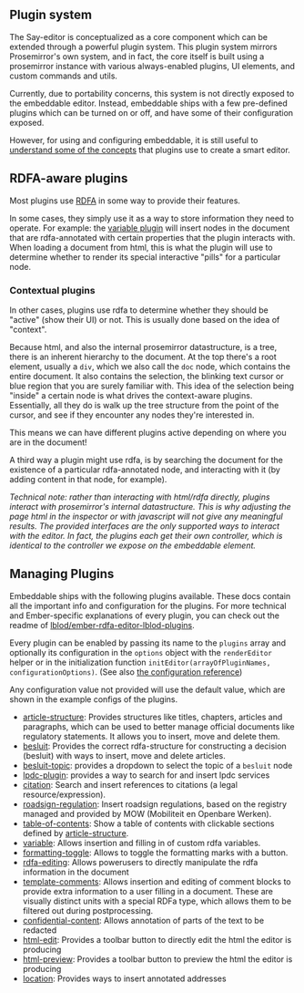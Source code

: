 ## Plugin system

The Say-editor is conceptualized as a core component which can be extended through a powerful plugin system.
This plugin system mirrors Prosemirror's own system, and in fact, the core itself is built using
a prosemirror instance with various always-enabled plugins, UI elements, and custom commands and utils.

Currently, due to portability concerns, this system is not directly exposed to the embeddable editor.
Instead, embeddable ships with a few pre-defined plugins which can be turned on or off, and have 
some of their configuration exposed. 

However, for using and configuring embeddable, it is still useful to [understand some of the concepts](/docs/rdfa.md)
that plugins use to create a smart editor.


## RDFA-aware plugins

Most plugins use [RDFA](/docs/rdfa.md) in some way to provide their features.

In some cases, they simply use it as a way to store information they need to operate.
For example: the [variable plugin](/docs/plugins/variable-plugin.md) will insert
nodes in the document that are rdfa-annotated with certain properties
that the plugin interacts with.
When loading a document from html, this is what the plugin will use to determine whether to render
its special interactive "pills" for a particular node.

### Contextual plugins
In other cases, plugins use rdfa to determine whether they should be "active" (show their UI) or not.
This is usually done based on the idea of "context".

Because html, and also the internal prosemirror datastructure, is a tree, there is an inherent hierarchy to the document.
At the top there's a root element, usually a `div`, which we also call the `doc` node, which contains the entire document.
It also contains the selection, the blinking text cursor or blue region that you are surely familiar with.
This idea of the selection being "inside" a certain node is what drives the context-aware plugins.
Essentially, all they do is walk up the tree structure from the point of the cursor, and see if they encounter
any nodes they're interested in.

This means we can have different plugins active depending on where you are in the document!

A third way a plugin might use rdfa, is by searching the document for the existence of a particular rdfa-annotated node,
and interacting with it (by adding content in that node, for example).

_Technical note: rather than interacting with html/rdfa directly, plugins interact with prosemirror's internal datastructure.
This is why adjusting the page html in the inspector or with javascript will not give any meaningful results. The provided interfaces are the only supported ways to interact with the
editor. In fact, the plugins each get their own controller, which is identical to the
controller we expose on the embeddable element._

## Managing Plugins
Embeddable ships with the following plugins available. 
These docs contain all the important info and configuration for the plugins. For more technical and Ember-specific explanations of every plugin, you can check out the readme of [lblod/ember-rdfa-editor-lblod-plugins](https://github.com/lblod/ember-rdfa-editor-lblod-plugins).

Every plugin can be enabled by passing its name to the `plugins` array and optionally its configuration in the `options` object with the `renderEditor` helper or in the initialization function `initEditor(arrayOfPluginNames, configurationOptions)`. (See also [the configuration reference](/docs/configuration.md))

Any configuration value not provided will use the default value, which are shown in the example configs of the plugins.

* [article-structure](/docs/plugins/article-structure-plugin.md): Provides structures like titles, chapters, articles and paragraphs, which can be used to better manage official documents like regulatory statements. It allows you to insert, move and delete them.
* [besluit](/docs/plugins/besluit-plugin.md): Provides the correct rdfa-structure for constructing a decision (besluit) with ways to insert, move and delete articles.
* [besluit-topic](/docs/plugins/besluit-topic-plugin.md): provides a dropdown to
select the topic of a `besluit` node
* [lpdc-plugin](/docs/plugins/lpdc-plugin.md): provides a way to search for and
insert lpdc services
* [citation](/docs/plugins/citation-plugin.md): Search and insert references to citations (a legal resource/expression).
* [roadsign-regulation](/docs/plugins/roadsign-regulation-plugin.md): Insert roadsign regulations, based on the registry managed and provided by MOW (Mobiliteit en Openbare Werken).
* [table-of-contents](/docs/plugins/table-of-contents-plugin.md): Show a table of contents with clickable sections defined by [article-structure](./docs/plugins/article-structure-plugin.md).
* [variable](/docs/plugins/variable-plugin.md): Allows insertion and filling in of custom rdfa variables.
* [formatting-toggle](/docs/plugins/formatting-toggle-plugin.md): Allows to toggle the formatting marks with a button.
* [rdfa-editing](/docs/plugins/rdfa-editing-plugin.md): Allows powerusers to
directly manipulate the rdfa information in the document
* [template-comments](/docs/plugins/template-comments-plugin.md): Allows insertion and editing of comment blocks to provide extra information to a user filling in a document. These are visually distinct units with a special RDFa type, which allows them to be filtered out during postprocessing.
* [confidential-content](/docs/plugins/confidential-content-plugin.md): Allows annotation of parts of the text to be redacted
* [html-edit](/docs/plugins/html-edit-plugin.md): Provides a toolbar button to
directly edit the html the editor is producing
* [html-preview](/docs/plugins/html-preview-plugin.md): Provides a toolbar button to preview the html the editor is producing
* [location](/docs/plugins/location-plugin.md): Provides ways to insert annotated addresses

